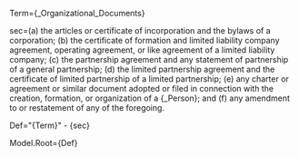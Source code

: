 Term={_Organizational_Documents}

sec=(a) the articles or certificate of incorporation and the bylaws of a corporation; (b) the certificate of formation and limited liability company agreement, operating agreement, or like agreement of a limited liability company; (c) the partnership agreement and any statement of partnership of a general partnership; (d) the limited partnership agreement and the certificate of limited partnership of a limited partnership; (e) any charter or agreement or similar document adopted or filed in connection with the creation, formation, or organization of a {_Person}; and (f) any amendment to or restatement of any of the foregoing.

Def="{Term}" - {sec}

Model.Root={Def}
